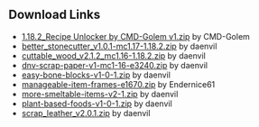 ## Download Links

- [1.18.2_Recipe Unlocker by CMD-Golem v1.zip](https://www.planetminecraft.com/data-pack/recipe-unlocker/) by CMD-Golem
- [better_stonecutter_v1.0.1-mc1.17-1.18.2.zip](https://www.planetminecraft.com/data-pack/better-stonecutter-5432526/) by daenvil
- [cuttable_wood_v2.1.2_mc1.16-1.18.2.zip](https://www.planetminecraft.com/data-pack/cuttable-wood/) by daenvil
- [dnv-scrap-paper-v1-mc1-16-e3240.zip](https://www.planetminecraft.com/data-pack/scrap-paper/) by daenvil
- [easy-bone-blocks-v1-0-1.zip](https://www.planetminecraft.com/data-pack/easy-bone-blocks/) by daenvil
- [manageable-item-frames-e1670.zip](https://www.planetminecraft.com/data-pack/easier-item-frame-management/) by Endernice61
- [more-smeltable-items-v2-1.zip](https://www.planetminecraft.com/data-pack/more-smeltable-items/) by daenvil
- [plant-based-foods-v1-0-1.zip](https://www.planetminecraft.com/data-pack/plant-based-foods/) by daenvil
- [scrap_leather_v2.0.1.zip](https://www.planetminecraft.com/data-pack/recyclable-leather/) by daenvil
